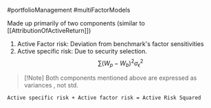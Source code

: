 #portfolioManagement #multiFactorModels 

Made up primarily of two components (similar to [[AttributionOfActiveReturn]])

1. Active Factor risk: Deviation from benchmark's factor sensitivities
2. Active specific risk: Due to security selection. 
	   $$
	   \sum (W_p - W_b)^2\sigma^2_{\epsilon}
	 $$

> [!Note] Both components mentioned above are expressed as variances , not std. 

`Active specific risk + Active factor risk = Active Risk Squared`
